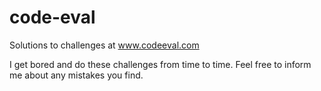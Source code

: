 code-eval
=========

Solutions to challenges at www.codeeval.com

I get bored and do these challenges from time to time. Feel free to inform me about any mistakes you find. 
